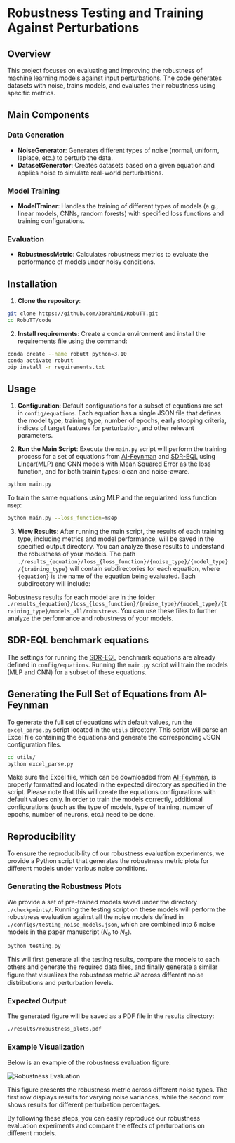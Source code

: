 # Robustness Testing and Training Against Perturbations

## Overview
This project focuses on evaluating and improving the robustness of machine learning models against input perturbations.
The code generates datasets with noise, trains models, and evaluates their robustness using specific metrics.

## Main Components

### Data Generation
- **NoiseGenerator**: Generates different types of noise (normal, uniform, laplace, etc.) to perturb the data.
- **DatasetGenerator**: Creates datasets based on a given equation and applies noise to simulate real-world perturbations.

### Model Training
- **ModelTrainer**: Handles the training of different types of models (e.g., linear models, CNNs, random forests) with specified loss functions and training configurations.

### Evaluation
- **RobustnessMetric**: Calculates robustness metrics to evaluate the performance of models under noisy conditions.

## Installation
1. **Clone the repository**:
```bash
git clone https://github.com/3brahimi/RobuTT.git
cd RobuTT/code
```

2. **Install requirements**: Create a conda environment and install the requirements file using the command:
```bash
conda create --name robutt python=3.10
conda activate robutt
pip install -r requirements.txt
```
## Usage

1. **Configuration**: Default configurations for a subset of equations are set in `config/equations`.
Each equation has a single JSON file that defines the model type, training type, number of epochs, early stopping criteria, indices of target features for perturbation, and other relevant parameters.

2. **Run the Main Script**: Execute the `main.py` script will perform the training process for a set of equations from [AI-Feynman](https://space.mit.edu/home/tegmark/aifeynman.html) and [SDR-EQL](https://arxiv.org/pdf/1912.04825) using Linear(MLP) and CNN models with Mean Squared Error as the loss function, and for both trainin types: clean and noise-aware.

```bash
python main.py
```
To train the same equations using MLP and the regularized loss function `msep`:
```bash
python main.py --loss_function=msep
```

3. **View Results**: After running the main script, the results of each training type, including metrics and model performance, will be saved in the specified output directory.
You can analyze these results to understand the robustness of your models.
The path ```./results_{equation}/loss_{loss_function}/{noise_type}/{model_type}/{training_type}``` will contain subdirectories for each equation, where ```{equation}``` is the name of the equation being evaluated. Each subdirectory will include:

Robustness results for each model are in the folder ```./results_{equation}/loss_{loss_function}/{noise_type}/{model_type}/{training_type}/models_all/robustness```.
You can use these files to further analyze the performance and robustness of your models.

## SDR-EQL benchmark equations

The settings for running the [SDR-EQL](https://arxiv.org/pdf/1912.04825) benchmark equations are already defined in `config/equations`.
Running the `main.py` script will train the models (MLP and CNN) for a subset of these equations.

## Generating the Full Set of Equations from AI-Feynman

To generate the full set of equations with default values, run the `excel_parse.py` script located in the `utils` directory. This script will parse an Excel file containing the equations and generate the corresponding JSON configuration files.

```bash
cd utils/
python excel_parse.py
```

Make sure the Excel file, which can be downloaded from [AI-Feynman](https://space.mit.edu/home/tegmark/aifeynman.html), is properly formatted and located in the expected directory as specified in the script.
Please note that this will create the equations configurations with default values only.
In order to train the models correctly, additional configurations (such as the type of models, type of training, number of epochs, number of neurons, etc.) need to be done.


## Reproducibility

To ensure the reproducibility of our robustness evaluation experiments, we provide a Python script that generates the robustness metric plots for different models under various noise conditions.

### Generating the Robustness Plots

We provide a set of pre-trained models saved under the directory `./checkpoints/`.
Running the testing script on these models will perform the robustness evaluation against all the noise models defined in `./configs/testing_noise_models.json`, which are combined into 6 noise models in the paper manuscript ($N_0$ to $N_5$).

```bash
python testing.py
```

This will first generate all the testing results, compare the models to each others and generate the required data files, and finally generate a similar figure that visualizes the robustness metric $\mathcal{R}$ across different noise distributions and perturbation levels.

### Expected Output

The generated figure will be saved as a PDF file in the results directory:

```bash
./results/robustness_plots.pdf
```

### Example Visualization

Below is an example of the robustness evaluation figure:

![Robustness Evaluation](./robustness_evaluation_figure2.png)

This figure presents the robustness metric across different noise types. The first row displays results for varying noise variances, while the second row shows results for different perturbation percentages.

By following these steps, you can easily reproduce our robustness evaluation experiments and compare the effects of perturbations on different models.
